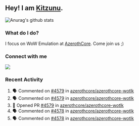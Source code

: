 ## Hey! I am [Kitzunu](https://Github.com/Kitzunu).

![Anurag's github stats](https://github-readme-stats.kitzunu.vercel.app/api?username=Kitzunu&show_icons=true)

### What do I do?

I focus on WoW Emulation at [AzerothCore](https://Github.com/AzerothCore). Come join us ;)

### Connect with me
[![](https://img.shields.io/badge/AzerothCore%20Discord-Connect%20with%20me!-green)](https://discord.com/invite/gkt4y2x)

### Recent Activity

<!--START_SECTION:activity-->
1. 🗣 Commented on [#4579](https://github.com/azerothcore/azerothcore-wotlk/issues/4579) in [azerothcore/azerothcore-wotlk](https://github.com/azerothcore/azerothcore-wotlk)
2. 🗣 Commented on [#4579](https://github.com/azerothcore/azerothcore-wotlk/issues/4579) in [azerothcore/azerothcore-wotlk](https://github.com/azerothcore/azerothcore-wotlk)
3. 💪 Opened PR [#4579](https://github.com/azerothcore/azerothcore-wotlk/pull/4579) in [azerothcore/azerothcore-wotlk](https://github.com/azerothcore/azerothcore-wotlk)
4. 🗣 Commented on [#4578](https://github.com/azerothcore/azerothcore-wotlk/issues/4578) in [azerothcore/azerothcore-wotlk](https://github.com/azerothcore/azerothcore-wotlk)
5. 🗣 Commented on [#4578](https://github.com/azerothcore/azerothcore-wotlk/issues/4578) in [azerothcore/azerothcore-wotlk](https://github.com/azerothcore/azerothcore-wotlk)
<!--END_SECTION:activity-->

